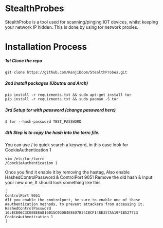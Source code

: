# StealthProbes
StealthProbe is a tool used for scanning/pinging IOT devices, whilst keeping your network IP hidden. This is done by using tor network proxies. 


# Installation Process 
##### 1st Clone the repo
```
git clone https://github.com/KenjiDoom/StealthProbes.git
```
##### 2nd Install packages (Ubutnu and Arch)
```
pip install -r requirments.txt && sudo apt-get install tor
pip install -r requirments.txt && sudo pacman -S tor
```
##### 3rd Setup tor with password (change password here)
```
$ tor --hash-password TEST_PASSWORD 
```
##### 4th Step is to copy the hash into the torrc file.
You can use / to quick search a keyword, in this case look for CookieAuthentication 1
```
vim /etc/tor/torrc
/CoockieAuthentication 1 
```
Once you find it enable it by removing the hastag, Also enable HashedControlPassword & ControlPort 9051
Remove the old hash & Input your new one, It should look something like this
```
[
ControlPort 9051
#If you enable the controlport, be sure to enable one of these
#authentication methods, to prevent attackers from accessing it.
HashedControlPassword 16:ECE06C3C0EBEEA816015C9DD04E8607B34C8CF148E357AA19F1B527723
CookieAuthentication 1
]
```

